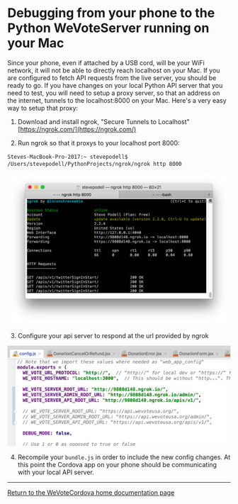 # Debugging from your phone to the Python WeVoteServer running on your Mac

Since your phone, even if attached by a USB cord, will be your WiFi network, it will not be able to
directly reach localhost on your Mac.  If you are configured to fetch API requests from
the live server, you should be ready to go.  If you have changes on your local Python API server
that you need to test, you will need to setup a proxy server, so that an address on
the internet, tunnels to the localhost:8000 on your Mac.  Here's a very easy way to setup that
proxy:

1.  Download and install ngrok, "Secure Tunnels to Localhost"  [https://ngrok.com/](https://ngrok.com/)

2.  Run ngrok so that it proxys to your localhost port 8000:

```
Steves-MacBook-Pro-2017:~ stevepodell$ /Users/stevepodell/PythonProjects/ngrok/ngrok http 8000
```

![ScreenShot](images/NgrokUIWin.png)

3.  Configure your api server to respond at the url provided by ngrok

![ScreenShot](images/NgrokConfgJs.png)


4.  Recompile your `bundle.js` in order to include the new config changes.   At this point the Cordova app on 
your phone should be communicating with your local API server.

_____

[Return to the WeVoteCordova home documentation page ](/README.md)